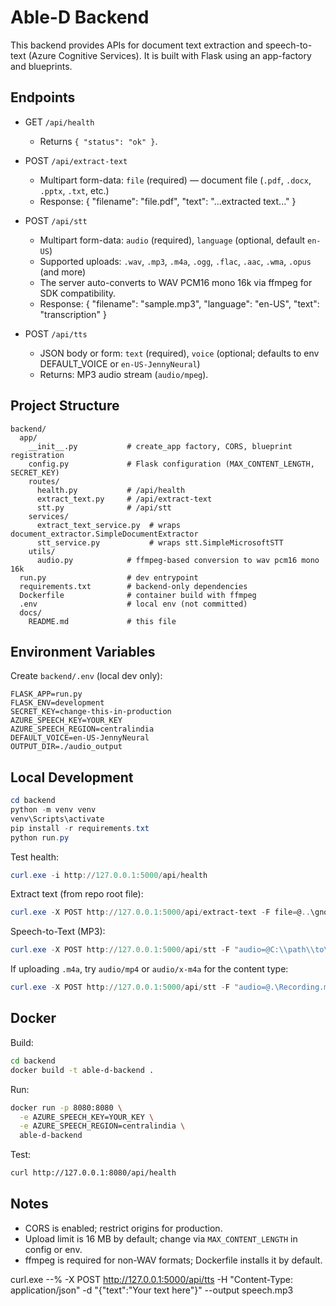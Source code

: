 # Able-D Backend

This backend provides APIs for document text extraction and speech-to-text (Azure Cognitive Services). It is built with Flask using an app-factory and blueprints.

## Endpoints

- GET `/api/health`
  - Returns `{ "status": "ok" }`.

- POST `/api/extract-text`
  - Multipart form-data: `file` (required) — document file (`.pdf`, `.docx`, `.pptx`, `.txt`, etc.)
  - Response:
    { "filename": "file.pdf", "text": "...extracted text..." }

- POST `/api/stt`
  - Multipart form-data: `audio` (required), `language` (optional, default `en-US`)
  - Supported uploads: `.wav`, `.mp3`, `.m4a`, `.ogg`, `.flac`, `.aac`, `.wma`, `.opus` (and more)
  - The server auto-converts to WAV PCM16 mono 16k via ffmpeg for SDK compatibility.
  - Response:
    { "filename": "sample.mp3", "language": "en-US", "text": "transcription" }

- POST `/api/tts`
  - JSON body or form: `text` (required), `voice` (optional; defaults to env DEFAULT_VOICE or `en-US-JennyNeural`)
  - Returns: MP3 audio stream (`audio/mpeg`).

## Project Structure

```
backend/
  app/
    __init__.py           # create_app factory, CORS, blueprint registration
    config.py             # Flask configuration (MAX_CONTENT_LENGTH, SECRET_KEY)
    routes/
      health.py           # /api/health
      extract_text.py     # /api/extract-text
      stt.py              # /api/stt
    services/
      extract_text_service.py  # wraps document_extractor.SimpleDocumentExtractor
      stt_service.py           # wraps stt.SimpleMicrosoftSTT
    utils/
      audio.py            # ffmpeg-based conversion to wav pcm16 mono 16k
  run.py                  # dev entrypoint
  requirements.txt        # backend-only dependencies
  Dockerfile              # container build with ffmpeg
  .env                    # local env (not committed)
  docs/
    README.md             # this file
```

## Environment Variables

Create `backend/.env` (local dev only):

```
FLASK_APP=run.py
FLASK_ENV=development
SECRET_KEY=change-this-in-production
AZURE_SPEECH_KEY=YOUR_KEY
AZURE_SPEECH_REGION=centralindia
DEFAULT_VOICE=en-US-JennyNeural
OUTPUT_DIR=./audio_output
```

## Local Development

```powershell
cd backend
python -m venv venv
venv\Scripts\activate
pip install -r requirements.txt
python run.py
```

Test health:
```powershell
curl.exe -i http://127.0.0.1:5000/api/health
```

Extract text (from repo root file):
```powershell
curl.exe -X POST http://127.0.0.1:5000/api/extract-text -F file=@..\gnotes.pdf
```

Speech-to-Text (MP3):
```powershell
curl.exe -X POST http://127.0.0.1:5000/api/stt -F "audio=@C:\\path\\to\\sample.mp3;type=audio/mpeg" -F language=en-US
```

If uploading `.m4a`, try `audio/mp4` or `audio/x-m4a` for the content type:
```powershell
curl.exe -X POST http://127.0.0.1:5000/api/stt -F "audio=@.\Recording.m4a;type=audio/x-m4a" -F language=en-US
```

## Docker

Build:
```bash
cd backend
docker build -t able-d-backend .
```

Run:
```bash
docker run -p 8080:8080 \
  -e AZURE_SPEECH_KEY=YOUR_KEY \
  -e AZURE_SPEECH_REGION=centralindia \
  able-d-backend
```

Test:
```bash
curl http://127.0.0.1:8080/api/health
```

## Notes
- CORS is enabled; restrict origins for production.
- Upload limit is 16 MB by default; change via `MAX_CONTENT_LENGTH` in config or env.
- ffmpeg is required for non-WAV formats; Dockerfile installs it by default.


curl.exe --% -X POST http://127.0.0.1:5000/api/tts -H "Content-Type: application/json" -d "{\"text\":\"Your text here\"}" --output speech.mp3
